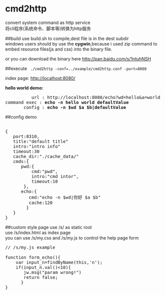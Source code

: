 cmd2http
=========
convert system command as http service  
将cli程序(系统命令、脚本等)转换为http服务  


##build
use build.sh to compile,dest file is in the dest subdir  
windows users should by use the <b>cygwin</b>,because i used zip command to embed resource files(js and css) into the binary file.  

or you can download the binary here <http://pan.baidu.com/s/1ntuhNSH>  

##execute
<code>
./cmd2http -conf=../example/cmd2http.conf -port=8080
</code>

index page: <http://localhost:8080/>  

**hello world demo:**  
<pre>
          url : http://localhost:8080/echo?wd=hello&a=world
command exec : <b>echo -n hello world defaultValue</b>  
       config : <b>echo -n $wd $a $b|defaultValue </b>  
</pre>

##config demo
<pre>    
{
   port:8310,
   title:"default title"
   intro:"intro info"
   timeout:30
   cache_dir:"./cache_data/"
   cmds:{
      pwd:{
          cmd:"pwd",
          intro:"cmd intor",
          timeout:10
       },
      echo:{
         cmd:"echo -n $wd|你好 $a $b"
         cache:120
        }
   }
}
</pre>

##custom style page
use /s/ as static root  
use /s/index.html as index page  
you can use /s/my.css and /s/my.js to control the help page form  


<pre>
// /s/my.js example

function form_echo(){
    var input_n=findByName(this,'n');
    if(input_n.val()&lt;10){
       jw.msg("param wrong!")
       return false;
      }
}
</pre>


